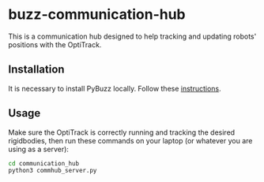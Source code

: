 # buzz-communication-hub

This is a communication hub designed to help tracking and updating robots' positions with the OptiTrack.

## Installation
It is necessary to install PyBuzz locally. Follow these [instructions](PyBuzz/README.md).

## Usage
Make sure the OptiTrack is correctly running and tracking the desired rigidbodies,
then run these commands on your laptop (or whatever you are using as a server):

```bash
cd communication_hub
python3 commhub_server.py
```
